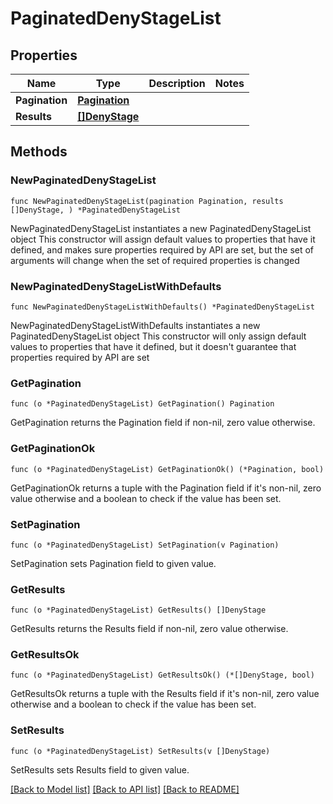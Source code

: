 # PaginatedDenyStageList

## Properties

Name | Type | Description | Notes
------------ | ------------- | ------------- | -------------
**Pagination** | [**Pagination**](Pagination.md) |  | 
**Results** | [**[]DenyStage**](DenyStage.md) |  | 

## Methods

### NewPaginatedDenyStageList

`func NewPaginatedDenyStageList(pagination Pagination, results []DenyStage, ) *PaginatedDenyStageList`

NewPaginatedDenyStageList instantiates a new PaginatedDenyStageList object
This constructor will assign default values to properties that have it defined,
and makes sure properties required by API are set, but the set of arguments
will change when the set of required properties is changed

### NewPaginatedDenyStageListWithDefaults

`func NewPaginatedDenyStageListWithDefaults() *PaginatedDenyStageList`

NewPaginatedDenyStageListWithDefaults instantiates a new PaginatedDenyStageList object
This constructor will only assign default values to properties that have it defined,
but it doesn't guarantee that properties required by API are set

### GetPagination

`func (o *PaginatedDenyStageList) GetPagination() Pagination`

GetPagination returns the Pagination field if non-nil, zero value otherwise.

### GetPaginationOk

`func (o *PaginatedDenyStageList) GetPaginationOk() (*Pagination, bool)`

GetPaginationOk returns a tuple with the Pagination field if it's non-nil, zero value otherwise
and a boolean to check if the value has been set.

### SetPagination

`func (o *PaginatedDenyStageList) SetPagination(v Pagination)`

SetPagination sets Pagination field to given value.


### GetResults

`func (o *PaginatedDenyStageList) GetResults() []DenyStage`

GetResults returns the Results field if non-nil, zero value otherwise.

### GetResultsOk

`func (o *PaginatedDenyStageList) GetResultsOk() (*[]DenyStage, bool)`

GetResultsOk returns a tuple with the Results field if it's non-nil, zero value otherwise
and a boolean to check if the value has been set.

### SetResults

`func (o *PaginatedDenyStageList) SetResults(v []DenyStage)`

SetResults sets Results field to given value.



[[Back to Model list]](../README.md#documentation-for-models) [[Back to API list]](../README.md#documentation-for-api-endpoints) [[Back to README]](../README.md)


